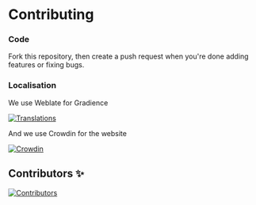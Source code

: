 # Contributing

### Code
Fork this repository, then create a push request when you're done adding features or fixing bugs.

### Localisation 

We use Weblate for Gradience

[![Translations](https://hosted.weblate.org/widgets/GradienceTeam/-/multi-auto.svg)](https://hosted.weblate.org/engage/GradienceTeam)

And we use Crowdin for the website 

[![Crowdin](https://badges.crowdin.net/e/dc4050b7c8eb0245af602d2902fef593/localized.svg)](https://atrophaneura.crowdin.com/gradience)

## Contributors ✨

[![Contributors](https://contrib.rocks/image?repo=GradienceTeam/Gradience)](https://github.com/GradienceTeam/Gradience/graphs/contributors)
